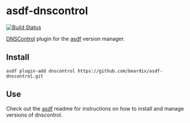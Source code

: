 # asdf-dnscontrol

[![Build Status](https://dev.azure.com/beardix/asdf/_apis/build/status/beardix.asdf-dnscontrol?branchName=master)](https://dev.azure.com/beardix/asdf/_build/latest?definitionId=13&branchName=master)

[DNSControl](https://github.com/StackExchange/dnscontrol) plugin for the [asdf](https://github.com/asdf-vm/asdf) version manager.

## Install

```
asdf plugin-add dnscontrol https://github.com/beardix/asdf-dnscontrol.git
```

## Use

Check out the [asdf](https://github.com/asdf-vm/asdf) readme for instructions on how to install and manage versions of dnscontrol.
